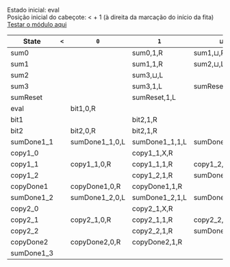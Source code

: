 Estado inicial: eval<br>
Posição inicial do cabeçote: < + 1 (à direita da marcação do início da fita)<br>
[Testar o módulo aqui](//github.com/SauloSamps/TimeCalculator/blob/main/caso%201/2.txt)

| State        | `<`       | `0`         | `1`         | `⊔`         | `A`         | `B`         | `C`         | `D`         | `E`         | `F`         | `G`         | `H`         | `X`         |
|--------------|-----------|-------------|-------------|-------------|-------------|-------------|-------------|-------------|-------------|-------------|-------------|-------------|-------------|
| sum0         |           |             | sum0,1,R    | sum1,⊔,R    |             |             |             |             |             |             |             |             |             |
| sum1         |           |             | sum1,1,R    | sum2,⊔,L    |             |             |             |             |             |             |             |             |             |
| sum2         |           |             | sum3,⊔,L    |             |             |             |             |             |             |             |             |             |             |
| sum3         |           |             | sum3,1,L    | sumReset,1,L|             |             |             |             |             |             |             |             |             |
| sumReset     |           |             | sumReset,1,L|             | sumDone1_2,G,L |             |             |             |             |             | sumDone1_1,G,L | sumDone1_3,G,L |             |
| eval         |           | bit1,0,R    |             |             |             |             |             |             |             |             |             |             |             |
| bit1         |           |             | bit2,1,R    |             |             | bit1,B,R    |             |             |             |             |             |             |             |
| bit2         |           | bit2,0,R    | bit2,1,R    |             |             | bit2,B,R    | bit2,C,R    | bit2,D,R    | bit2,E,R    | bit2,F,R    | sum0,G,R    |             | bit2,X,R    |
| sumDone1_1   |           | sumDone1_1,0,L | sumDone1_1,1,L | sumDone1_1,⊔,L |             |             | sumDone1_1,C,R | sumDone1_1,D,L | sumDone1_1,E,L | sumDone1_1,F,L | sumDone1_1,G,L |             | sumDone1_1,X,L |
| copy1_0      |           |             | copy1_1,X,R |             |             |             | copyDone1,C,R | copy1_0,D,L |             |             |             |             | copy1_0,X,L |
| copy1_1      |           | copy1_1,0,R | copy1_1,1,R | copy1_2,⊔,R |             | copy1_1,B,R | copy1_1,C,R | copy1_1,D,R | copy1_1,E,R | copy1_1,F,R | copy1_1,G,R |             | copy1_1,X,R |
| copy1_2      |           |             | copy1_2,1,R | sumDone1_1,1,L |             |             |             |             |             |             |             |             |             |
| copyDone1    |           | copyDone1,0,R | copyDone1,1,R |             |             | copyDone1,B,R | copyDone1,C,R | copyDone1,D,R | copyDone1,E,R | copyDone1,F,R | sum0,A,R    |             | copyDone1,X,R |
| sumDone1_2   |           | sumDone1_2,0,L | sumDone1_2,1,L | sumDone1_2,⊔,L |             |             |             |             | sumDone1_2,E,L | sumDone1_2,F,L | sumDone1_2,G,L |             | sumDone1_2,X,L |
| copy2_0      |           |             | copy2_1,X,R |             |             |             |             | copyDone2,D,R |             |             |             |             | copy2_0,X,L |
| copy2_1      |           | copy2_1,0,R | copy2_1,1,R | copy2_2,⊔,R |             | copy2_1,B,R | copy2_1,C,R | copy2_1,D,R | copy2_1,E,R | copy2_1,F,R | copy2_1,G,R |             | copy2_1,X,R |
| copy2_2      |           |             | copy2_2,1,R | sumDone1_2,1,L |             |             |             |             |             |             |             |             |             |
| copyDone2    |           | copyDone2,0,R | copyDone2,1,R |             |             | copyDone2,B,R | copyDone2,C,R | copyDone2,D,R | copyDone2,E,R | copyDone2,F,R | sum0,H,R    |             | copyDone2,X,R |
| sumDone1_3 ||||||||||||||
